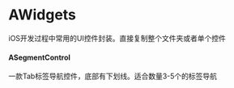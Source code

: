 # AWidgets

iOS开发过程中常用的UI控件封装。直接复制整个文件夹或者单个控件

#### ASegmentControl
一款Tab标签导航控件，底部有下划线。适合数量3-5个的标签导航
